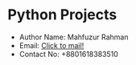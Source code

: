 # Python Projects
* Author Name: Mahfuzur Rahman
* Email: [Click to mail!](mailto:mrasif30@gmail.com)
* Contact No: +8801618383510
